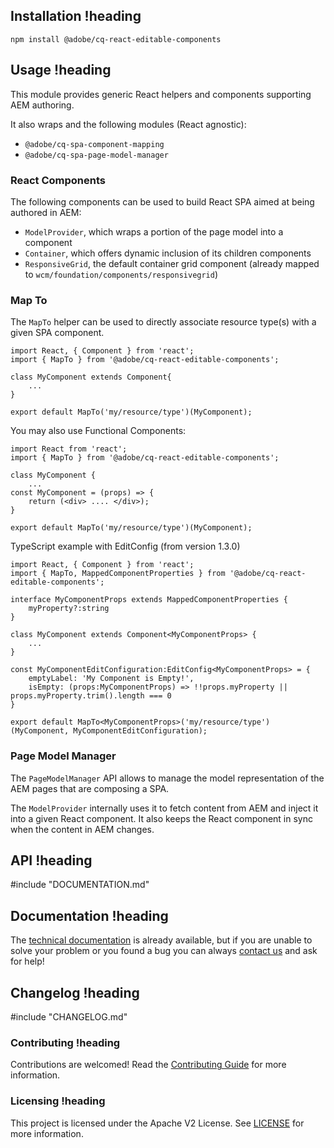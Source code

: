 ## Installation !heading
```
npm install @adobe/cq-react-editable-components
```

## Usage !heading

This module provides generic React helpers and components supporting AEM authoring.    

It also wraps and the following modules (React agnostic):
* `@adobe/cq-spa-component-mapping` 
* `@adobe/cq-spa-page-model-manager`

### React Components

The following components can be used to build React SPA aimed at being authored in AEM:

* `ModelProvider`, which wraps a portion of the page model into a component 
* `Container`, which offers dynamic inclusion of its children components
* `ResponsiveGrid`, the default container grid component (already mapped to `wcm/foundation/components/responsivegrid`)

### Map To 

The `MapTo` helper can be used to directly associate resource type(s) with a given SPA component.

```
import React, { Component } from 'react';
import { MapTo } from '@adobe/cq-react-editable-components';

class MyComponent extends Component{
    ...
}

export default MapTo('my/resource/type')(MyComponent);

```

You may also use Functional Components:

```
import React from 'react';
import { MapTo } from '@adobe/cq-react-editable-components';

class MyComponent {
    ...
const MyComponent = (props) => {
    return (<div> .... </div>);
}

export default MapTo('my/resource/type')(MyComponent);

```


TypeScript example with EditConfig (from version 1.3.0)

```
import React, { Component } from 'react';
import { MapTo, MappedComponentProperties } from '@adobe/cq-react-editable-components';

interface MyComponentProps extends MappedComponentProperties {
    myProperty?:string
}

class MyComponent extends Component<MyComponentProps> {
    ...
}

const MyComponentEditConfiguration:EditConfig<MyComponentProps> = {
    emptyLabel: 'My Component is Empty!',
    isEmpty: (props:MyComponentProps) => !!props.myProperty || props.myProperty.trim().length === 0
}

export default MapTo<MyComponentProps>('my/resource/type')(MyComponent, MyComponentEditConfiguration);

```

### Page Model Manager

The `PageModelManager` API allows to manage the model representation of the AEM pages that are composing a SPA.

The `ModelProvider` internally uses it to fetch content from AEM and inject it into a given React component. It also keeps the React component in sync when the content in AEM changes.
 

## API !heading

#include "DOCUMENTATION.md"

## Documentation !heading 

The [technical documentation](https://www.adobe.com/go/aem6_4_docs_spa_en) is already available, but if you are unable to solve your problem or you found a bug you can always [contact us](https://www.adobe.com/go/aem6_4_support_en) and ask for help!

## Changelog !heading 

#include "CHANGELOG.md"

### Contributing !heading

Contributions are welcomed! Read the [Contributing Guide](CONTRIBUTING.md) for more information.

### Licensing !heading

This project is licensed under the Apache V2 License. See [LICENSE](LICENSE) for more information.
